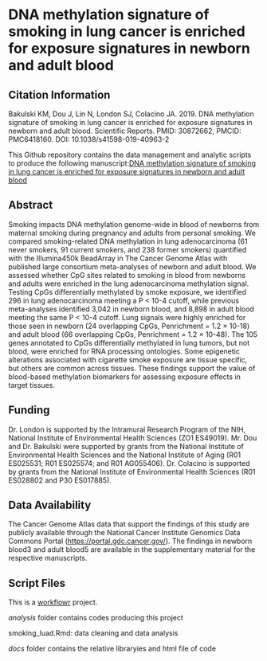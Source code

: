 # DNA methylation signature of smoking in lung cancer is enriched for exposure signatures in newborn and adult blood

## Citation Information
Bakulski KM, Dou J, Lin N, London SJ, Colacino JA. 2019. DNA methylation signature of smoking in lung cancer is enriched for exposure signatures in newborn and adult blood. Scientific Reports. PMID: 30872662, PMCID: PMC6418160. DOI: 10.1038/s41598-019-40963-2

This Github repository contains the data management and analytic scripts to produce the following manuscript:[DNA methylation signature of smoking in lung cancer is enriched for exposure signatures in newborn and adult blood](https://pubmed.ncbi.nlm.nih.gov/30872662/)

## Abstract
Smoking impacts DNA methylation genome-wide in blood of newborns from maternal smoking during pregnancy and adults from personal smoking. We compared smoking-related DNA methylation in lung adenocarcinoma (61 never smokers, 91 current smokers, and 238 former smokers) quantified with the Illumina450k BeadArray in The Cancer Genome Atlas with published large consortium meta-analyses of newborn and adult blood. We assessed whether CpG sites related to smoking in blood from newborns and adults were enriched in the lung adenocarcinoma methylation signal. Testing CpGs differentially methylated by smoke exposure, we identified 296 in lung adenocarcinoma meeting a P < 10-4 cutoff, while previous meta-analyses identified 3,042 in newborn blood, and 8,898 in adult blood meeting the same P < 10-4 cutoff. Lung signals were highly enriched for those seen in newborn (24 overlapping CpGs, Penrichment = 1.2 × 10-18) and adult blood (66 overlapping CpGs, Penrichment = 1.2 × 10-48). The 105 genes annotated to CpGs differentially methylated in lung tumors, but not blood, were enriched for RNA processing ontologies. Some epigenetic alterations associated with cigarette smoke exposure are tissue specific, but others are common across tissues. These findings support the value of blood-based methylation biomarkers for assessing exposure effects in target tissues.

## Funding
Dr. London is supported by the Intramural Research Program of the NIH, National Institute of Environmental Health Sciences (ZO1 ES49019). Mr. Dou and Dr. Bakulski were supported by grants from the National Institute of Environmental Health Sciences and the National Institute of Aging (R01 ES025531; R01 ES025574; and R01 AG055406). Dr. Colacino is supported by grants from the National Institute of Environmental Health Sciences (R01 ES028802 and P30 ES017885).

## Data Availability
The Cancer Genome Atlas data that support the findings of this study are publicly available through the National Cancer Institute Genomics Data Commons Portal (https://portal.gdc.cancer.gov/). The findings in newborn blood3 and adult blood5 are available in the supplementary material for the respective manuscripts.

## Script Files

This is a [workflowr](https://github.com/jdblischak/workflowr) project.

*analysis* folder contains codes producing this project

smoking_luad.Rmd: data cleaning and data analysis

*docs* folder contains the relative libraryies and html file of code 
